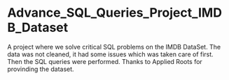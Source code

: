 # Advance_SQL_Queries_Project_IMDB_Dataset
A project where we solve critical SQL problems on the IMDB DataSet. 
The data was not cleaned, it had some issues which was taken care of first.
Then the SQL queries were performed.
Thanks to Applied Roots for provinding the dataset.

